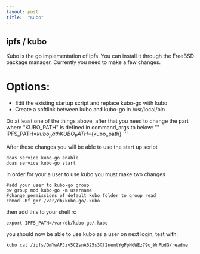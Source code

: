 ```yaml
---
layout: post
title:  "Kubo"
---
```


## ipfs / kubo

Kubo is the go implementation of ipfs. You can install it through the FreeBSD package manager. Currently you need to make a few changes.

# Options:
- Edit the existing startup script and replace kubo-go with kubo
- Create a softlink between kubo and kubo-go in /usr/local/bin

Do at least one of the things above, after that you need to change the part where "KUBO_PATH" is defined in command_args
to below:
'''
IPFS_PATH=${kubo_path} KUBO_PATH=${kubo_path}
'''

After these changes you will be able to use the start up script

```
doas service kubo-go enable
doas service kubo-go start
```

in order for your a user to use kubo you must make two changes

```
#add your user to kubo-go group
pw group mod kubo-go -m username
#change permissions of default kubo folder to group read
chmod -Rf g+r /var/db/kubo-go/.kubo 
```

then add this to your shell rc

```
export IPFS_PATH=/var/db/kubo-go/.kubo
```

you should now be able to use kubo as a user on next login, test with:

```
kubo cat /ipfs/QmYwAPJzv5CZsnA625s3Xf2nemtYgPpHdWEz79ojWnPbdG/readme
```
